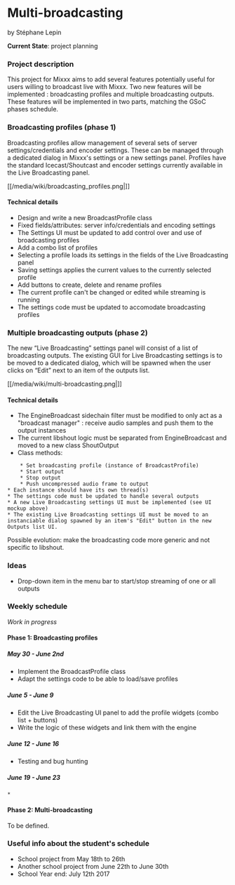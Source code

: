 # Multi-broadcasting

by Stéphane Lepin

**Current State**: project planning

### Project description

This project for Mixxx aims to add several features potentially useful
for users willing to broadcast live with Mixxx. Two new features will be
implemented : broadcasting profiles and multiple broadcasting outputs.
These features will be implemented in two parts, matching the GSoC
phases schedule.

### Broadcasting profiles (phase 1)

Broadcasting profiles allow management of several sets of server
settings/credentials and encoder settings. These can be managed through
a dedicated dialog in Mixxx's settings or a new settings panel. Profiles
have the standard Icecast/Shoutcast and encoder settings currently
available in the Live Broadcasting panel.

[[/media/wiki/broadcasting_profiles.png|]]

#### Technical details

  - Design and write a new BroadcastProfile class
  - Fixed fields/attributes: server info/credentials and encoding
    settings
  - The Settings UI must be updated to add control over and use of
    broadcasting profiles
  - Add a combo list of profiles
  - Selecting a profile loads its settings in the fields of the Live
    Broadcasting panel
  - Saving settings applies the current values to the currently selected
    profile
  - Add buttons to create, delete and rename profiles
  - The current profile can't be changed or edited while streaming is
    running
  - The settings code must be updated to accomodate broadcasting
    profiles

### Multiple broadcasting outputs (phase 2)

The new “Live Broadcasting” settings panel will consist of a list of
broadcasting outputs. The existing GUI for Live Broadcasting settings is
to be moved to a dedicated dialog, which will be spawned when the user
clicks on “Edit” next to an item of the outputs list.

[[/media/wiki/multi-broadcasting.png|]]

#### Technical details

  - The EngineBroadcast sidechain filter must be modified to only act as
    a "broadcast manager" : receive audio samples and push them to the
    output instances
  - The current libshout logic must be separated from EngineBroadcast
    and moved to a new class ShoutOutput
  - Class methods:

<!-- end list -->

``` 
    * Set broadcasting profile (instance of BroadcastProfile)
    * Start output
    * Stop output
    * Push uncompressed audio frame to output
* Each instance should have its own thread(s)
* The settings code must be updated to handle several outputs
* A new Live Broadcasting settings UI must be implemented (see UI mockup above)
* The existing Live Broadcasting settings UI must be moved to an instanciable dialog spawned by an item's "Edit" button in the new Outputs list UI.
```

<span class="underline">Possible evolution</span>: make the broadcasting
code more generic and not specific to libshout.

### Ideas

  - Drop-down item in the menu bar to start/stop streaming of one or all
    outputs

### Weekly schedule

*Work in progress*

#### Phase 1: Broadcasting profiles

##### May 30 - June 2nd

  - Implement the BroadcastProfile class
  - Adapt the settings code to be able to load/save profiles

##### June 5 - June 9

  - Edit the Live Broadcasting UI panel to add the profile widgets
    (combo list + buttons)
  - Write the logic of these widgets and link them with the engine

##### June 12 - June 16

  - Testing and bug hunting

##### June 19 - June 23

``` 
* 
```

#### Phase 2: Multi-broadcasting

To be defined.

### Useful info about the student's schedule

  - School project from May 18th to 26th
  - Another school project from June 22th to June 30th
  - School Year end: July 12th 2017

